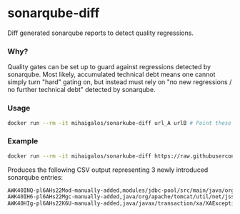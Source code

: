 # sonarqube-diff 

Diff generated sonarqube reports to detect quality regressions.

### Why?

Quality gates can be set up to guard against regressions detected by sonarqube.
Most likely, accumulated technical debt means one cannot simply turn "hard" gating on, but instead must rely on "no new regressions / no further technical debt" detected by sonarqube.

### Usage

```bash
docker run --rm -it mihaigalos/sonarkube-diff url_A urlB # Point these URLs to correct raw generated sonarqube html files.
```

### Example

```bash
docker run --rm -it mihaigalos/sonarkube-diff https://raw.githubusercontent.com/mihaigalos/sonarqube-diff/main/data_example/demo_baseline.html https://raw.githubusercontent.com/mihaigalos/sonarqube-diff/main/data_example/demo_baseline_3additions.html
```

Produces the following CSV output representing 3 newly introduced sonarqube entries:

```bash
AWK40INQ-pl6AHs22Mod-manually-added,modules/jdbc-pool/src/main/java/org/apache/tomcat/jdbc/pool/PoolUtilities.java,26,squid:S2068
AWK40IH6-pl6AHs22Mgc-manually-added,java/org/apache/tomcat/util/net/jsse/PEMFile.java,115,squid:ClassVariableVisibilityCheck
AWK40HIg-pl6AHs22K6U-manually-added,java/javax/transaction/xa/XAException.java,29,squid:ClassVariableVisibilityCheck
```
